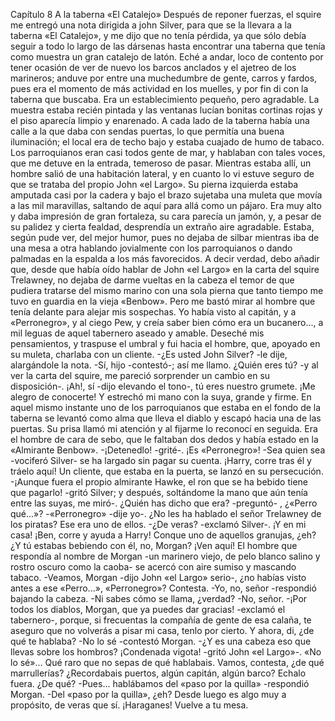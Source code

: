 Capítulo 8
A la taberna «El Catalejo»
Después de reponer fuerzas, el squire me entregó una nota dirigida a john Silver, para que se la llevara a
la taberna «El Catalejo», y me dijo que no tenía pérdida, ya que sólo debía seguir a todo lo largo de las dársenas
hasta encontrar una taberna que tenía como muestra un gran catalejo de latón. Eché a andar, loco de
contento por tener ocasión de ver de nuevo los barcos anclados y el ajetreo de los marineros; anduve por
entre una muchedumbre de gente, carros y fardos, pues era el momento de más actividad en los muelles, y
por fin di con la taberna que buscaba.
Era un establecimiento pequeño, pero agradable. La muestra estaba recién pintada y las ventanas lucían
bonitas cortinas rojas y el piso aparecía limpio y enarenado. A cada lado de la taberna había una calle a la
que daba con sendas puertas, lo que permitía una buena iluminación; el local era de techo bajo y estaba
cuajado de humo de tabaco.
Los parroquianos eran casi todos gente de mar, y hablaban con tales voces, que me detuve en la entrada,
temeroso de pasar.
Mientras estaba allí, un hombre salió de una habitación lateral, y en cuanto lo vi estuve seguro de que se
trataba del propio John «el Largo». Su pierna izquierda estaba amputada casi por la cadera y bajo el brazo
sujetaba una muleta que movía a las mil maravillas, saltando de aquí para allá como un pájaro. Era muy
alto y daba impresión de gran fortaleza, su cara parecía un jamón, y, a pesar de su palidez y cierta fealdad,
desprendía un extraño aire agradable. Estaba, según pude ver, del mejor humor, pues no dejaba de silbar
mientras iba de una mesa a otra hablando jovialmente con los parroquianos o dando palmadas en la espalda
a los más favorecidos.
A decir verdad, debo añadir que, desde que había oído hablar de John «el Largo» en la carta del squire
Trelawney, no dejaba de darme vueltas en la cabeza el temor de que pudiera tratarse del mismo marino con
una sola pierna que tanto tiempo me tuvo en guardia en la vieja «Benbow». Pero me bastó mirar al hombre
que tenía delante para alejar mis sospechas. Yo había visto al capitán, y a «Perronegro», y al ciego Pew, y
creía saber bien cómo era un bucanero..., a mil leguas de aquel tabernero aseado y amable.
Deseché mis pensamientos, y traspuse el umbral y fui hacia el hombre, que, apoyado en su muleta, charlaba
con un cliente.
-¿Es usted John Silver? -le dije, alargándole la nota.
-Sí, hijo -contestó-; así me llamo. ¿Quién eres tú? -y al ver la carta del squire, me pareció sorprender un
cambio en su disposición-. ¡Ah!, sí -dijo elevando el tono-, tú eres nuestro grumete. ¡Me alegro de conocerte!
Y estrechó mi mano con la suya, grande y firme.
En aquel mismo instante uno de los parroquianos que estaba en el fondo de la taberna se levantó como
alma que lleva el diablo y escapó hacia una de las puertas. Su prisa llamó mi atención y al fijarme lo reconocí
en seguida. Era el hombre de cara de sebo, que le faltaban dos dedos y había estado en la «Almirante
Benbow».
-¡Detenedlo! -grité-. ¡Es «Perronegro»!
-Sea quien sea -vociferó Silver- se ha largado sin pagar su cuenta. ¡Harry, corre tras él y tráelo aquí!
Un cliente, que estaba en la puerta, se lanzó en su persecución.
-¡Aunque fuera el propio almirante Hawke, el ron que se ha bebido tiene que pagarlo! -gritó Silver; y
después, soltándome la mano que aún tenía entre las suyas, me miró-. ¿Quién has dicho que era? -preguntó-
, ¿«Perro qué...»?
-«Perronegro» -dije yo-. ¿No les ha hablado el señor Trelawney de los piratas? Ese era uno de ellos.
-¿De veras? -exclamó Silver-. ¡Y en mi casa! ¡Ben, corre y ayuda a Harry! Conque uno de aquellos granujas,
¿eh? ¿Y tú estabas bebiendo con él, no, Morgan? ¡Ven aquí!
El hombre que respondía al nombre de Morgan -un marinero viejo, de pelo blanco salino y rostro oscuro
como la caoba- se acercó con aire sumiso y mascando tabaco.
-Veamos, Morgan -dijo John «el Largo» serio-, ¿no habías visto antes a ese «Perro...», «Perronegro»?
Contesta.
-Yo, no, señor -respondió bajando la cabeza.
-Ni sabes cómo se llama, ¿verdad?
-No, señor.
-¡Por todos los diablos, Morgan, que ya puedes dar gracias! -exclamó el tabernero-, porque, si frecuentas
la compañía de gente de esa calaña, te aseguro que no volverás a pisar mi casa, tenlo por cierto. Y ahora, di,
¿de qué te hablaba?
-No lo sé -contestó Morgan.
-¿Y es una cabeza eso que llevas sobre los hombros? ¡Condenada vigota! -gritó John «el Largo»-. «No lo
sé»... Qué raro que no sepas de qué hablabais. Vamos, contesta, ¿de qué marrullerías? ¿Recordabais puertos,
algún capitán, algún barco? Echalo fuera. ¿De qué?
-Pues... hablábamos del «paso por la quilla» -respondió Morgan.
-Del «paso por la quilla», ¿eh? Desde luego es algo muy a propósito, de veras que sí. ¡Haraganes! Vuelve
a tu mesa.
